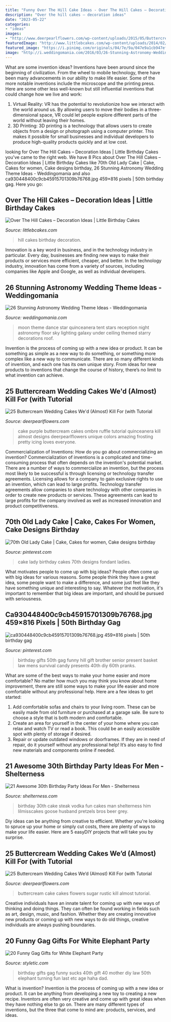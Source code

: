 ```yaml
---
title: "Funny Over The Hill Cake Ideas - Over The Hill Cakes – Decoration Ideas"
description: "Over the hill cakes – decoration ideas"
date: "2023-05-22"
categories:
- "ideas"
images:
- "http://www.deerpearlflowers.com/wp-content/uploads/2015/05/Buttercream-Purple-Ombre-Wedding-Cake.jpg"
featuredImage: "http://www.littlebcakes.com/wp-content/uploads/2014/02/Over-The-Hill-Birthday-Cakes.jpg"
featured_image: "https://i.pinimg.com/originals/04/7e/9a/047e9a1cb947ef237da5004cfbea1b36.jpg"
image: "http://i.weddingomania.com/2016/03/26-Stunning-Astronomy-Wedding-Theme-Ideas-20.jpg"
---
```



What are some invention ideas?
Inventions have been around since the beginning of civilization. From the wheel to mobile technology, there have been many advancements in our ability to make life easier. Some of the more notable inventions include the microscope and the printing press. Here are some other less well-known but still influential inventions that could change how we live and work:
1) Virtual Reality: VR has the potential to revolutionize how we interact with the world around us. By allowing users to move their bodies in a three-dimensional space, VR could let people explore different parts of the world without leaving their homes.
2) 3D Printing: 3D printing is a technology that allows users to create objects from a design or photograph using a computer printer. This makes it possible for small businesses and individual developers to produce high-quality products quickly and at low cost.

	

		
looking for Over The Hill Cakes – Decoration Ideas | Little Birthday Cakes you've came to the right web. We have 8 Pics about Over The Hill Cakes – Decoration Ideas | Little Birthday Cakes like 70th Old Lady Cake | Cake, Cakes for women, Cake designs birthday, 26 Stunning Astronomy Wedding Theme Ideas - Weddingomania and also ca930448400c9cb45915701309b76768.jpg 459×816 pixels | 50th birthday gag. Here you go:
		
    
## Over The Hill Cakes – Decoration Ideas | Little Birthday Cakes

<img loading=lazy src="http://www.littlebcakes.com/wp-content/uploads/2014/02/Over-The-Hill-Birthday-Cakes.jpg" onerror="this.onerror=null;this.src='https://tse1.mm.bing.net/th?id=OIP.vuXbhdpY4jKJnZ4Imeb-SgHaE9&amp;pid=15.1';" alt="Over The Hill Cakes – Decoration Ideas | Little Birthday Cakes">

_Source: littlebcakes.com_

>hill cakes birthday decoration. 

	

Innovation is a key word in business, and in the technology industry in particular. Every day, businesses are finding new ways to make their products or services more efficient, cheaper, and better. In the technology industry, innovation has come from a variety of sources, including companies like Apple and Google, as well as individual developers.

    
## 26 Stunning Astronomy Wedding Theme Ideas - Weddingomania

<img loading=lazy src="http://i.weddingomania.com/2016/03/26-Stunning-Astronomy-Wedding-Theme-Ideas-20.jpg" onerror="this.onerror=null;this.src='https://tse1.mm.bing.net/th?id=OIP.mWYaAoUP9uCfLFNX35iviQAAAA&amp;pid=15.1';" alt="26 Stunning Astronomy Wedding Theme Ideas - Weddingomania">

_Source: weddingomania.com_

>moon theme dance star quinceanera tent stars reception night astronomy floor sky lighting galaxy under ceiling themed starry decorations roof. 

	

Invention is the process of coming up with a new idea or product. It can be something as simple as a new way to do something, or something more complex like a new way to communicate. There are so many different kinds of invention, and each one has its own unique story. From ideas for new products to inventions that change the course of history, there’s no limit to what invention can achieve.

    
## 25 Buttercream Wedding Cakes We&#039;d (Almost) Kill For (with Tutorial

<img loading=lazy src="http://www.deerpearlflowers.com/wp-content/uploads/2015/05/Buttercream-Purple-Ombre-Wedding-Cake.jpg" onerror="this.onerror=null;this.src='https://tse3.mm.bing.net/th?id=OIP.5TYiD_hi1ak6nQ2JPxWmAQHaM-&amp;pid=15.1';" alt="25 Buttercream Wedding Cakes We&#039;d (Almost) Kill For (with Tutorial">

_Source: deerpearlflowers.com_

>cake purple buttercream cakes ombre ruffle tutorial quinceanera kill almost designs deerpearlflowers unique colors amazing frosting pretty icing loves everyone. 

	

Commercialization of Inventions: How do you go about commercializing an invention?
Commercialization of inventions is a complicated and time-consuming process that often depends on the invention's potential market. There are a number of ways to commercialize an invention, but the process most likely to be successful is through licensing or technology transfer agreements. Licensing allows for a company to gain exclusive rights to use an invention, which can lead to large profits. Technology transfer agreements allow companies to share technology with other companies in order to create new products or services. These agreements can lead to large profits for the company involved as well as increased innovation and product competitiveness.

    
## 70th Old Lady Cake | Cake, Cakes For Women, Cake Designs Birthday

<img loading=lazy src="https://i.pinimg.com/originals/04/7e/9a/047e9a1cb947ef237da5004cfbea1b36.jpg" onerror="this.onerror=null;this.src='https://tse4.mm.bing.net/th?id=OIP.wI0dGlNtEG67Do809BGEswHaJ4&amp;pid=15.1';" alt="70th Old Lady Cake | Cake, Cakes for women, Cake designs birthday">

_Source: pinterest.com_

>cake lady birthday cakes 70th designs fondant ladies. 

	

What motivates people to come up with big ideas?
People often come up with big ideas for various reasons. Some people think they have a great idea, some people want to make a difference, and some just feel like they have something unique and interesting to say. Whatever the motivation, it's important to remember that big ideas are important, and should be pursued with seriousness.

    
## Ca930448400c9cb45915701309b76768.jpg 459×816 Pixels | 50th Birthday Gag

<img loading=lazy src="https://i.pinimg.com/originals/df/11/9f/df119fb33bc72e7586051332ec8a2f7a.jpg" onerror="this.onerror=null;this.src='https://tse2.mm.bing.net/th?id=OIP.zjIkM9XCIcTUTCVRMdlbBgAAAA&amp;pid=15.1';" alt="ca930448400c9cb45915701309b76768.jpg 459×816 pixels | 50th birthday gag">

_Source: pinterest.com_

>birthday gifts 50th gag funny hill gift brother senior present basket law mens survival candy presents 40th diy 60th pranks. 

	

What are some of the best ways to make your home easier and more comfortable?
No matter how much you may think you know about home improvement, there are still some ways to make your life easier and more comfortable without any professional help. Here are a few ideas to get started: 
1) Add comfortable sofas and chairs to your living room. These can be easily made from old furniture or purchased at a garage sale. Be sure to choose a style that is both modern and comfortable. 
2) Create an area for yourself in the center of your home where you can relax and watch TV or read a book. This could be an easily accessible spot with plenty of storage if desired. 
3) Repair or update outdated windows or doorframes. If they are in need of repair, do it yourself without any professional help! It’s also easy to find new materials and components online if needed.

    
## 21 Awesome 30th Birthday Party Ideas For Men - Shelterness

<img loading=lazy src="https://i.shelterness.com/2017/02/22-steak-30th-birthday-cake-for-fun.jpg" onerror="this.onerror=null;this.src='https://tse4.mm.bing.net/th?id=OIP.AOU1sh_wknLpA6RV42UatAHaLw&amp;pid=15.1';" alt="21 Awesome 30th Birthday Party Ideas For Men - Shelterness">

_Source: shelterness.com_

>birthday 30th cake steak vodka fun cakes man shelterness him lilmisscakes goose husband pretzels bros beer grey. 

	

Diy ideas can be anything from creative to efficient. Whether you're looking to spruce up your home or simply cut costs, there are plenty of ways to make your life easier. Here are 5 easyDIY projects that will take you by surprise.

    
## 25 Buttercream Wedding Cakes We’d (Almost) Kill For (with Tutorial

<img loading=lazy src="https://www.deerpearlflowers.com/wp-content/uploads/2015/05/Rustic-Buttercream-Wedding-Cake-with-Spectacular-Sugar-Flowers.jpg" onerror="this.onerror=null;this.src='https://tse1.mm.bing.net/th?id=OIP.5JCLGneA0HRa2IyDOKJd3wHaLS&amp;pid=15.1';" alt="25 Buttercream Wedding Cakes We’d (Almost) Kill For (with Tutorial">

_Source: deerpearlflowers.com_

>buttercream cake cakes flowers sugar rustic kill almost tutorial. 

	

Creative individuals have an innate talent for coming up with new ways of thinking and doing things. They can often be found working in fields such as art, design, music, and fashion. Whether they are creating innovative new products or coming up with new ways to do old things, creative individuals are always pushing boundaries.

    
## 20 Funny Gag Gifts For White Elephant Party

<img loading=lazy src="http://styletic.com/wp-content/uploads/2015/11/gag-gifts/9-funny-gag-gifts.jpg" onerror="this.onerror=null;this.src='https://tse3.mm.bing.net/th?id=OIP.fn3nHOHGekHt-61gWE0DeQHaLD&amp;pid=15.1';" alt="20 Funny Gag Gifts for White Elephant Party">

_Source: styletic.com_

>birthday gifts gag funny sucks 40th gift 40 mother diy law 50th elephant turning fun last etc age haha dad. 

	

What is invention?
Invention is the process of coming up with a new idea or product. It can be anything from developing a new toy to creating a new recipe. Inventors are often very creative and come up with great ideas when they have nothing else to go on. There are many different types of inventions, but the three that come to mind are: products, services, and ideas.

